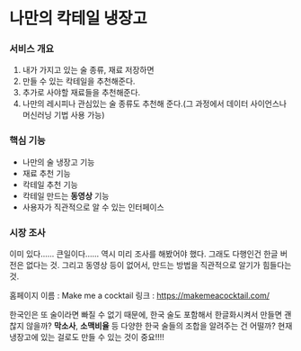 # 나만의 칵테일 냉장고

   
   
   
### 서비스 개요
1. 내가 가지고 있는 술 종류, 재료 저장하면
2. 만들 수 있는 칵테일을 추천해준다.
3. 추가로 사야할 재료들을 추천해준다.
4. 나만의 레시피나 관심있는 술 종류도 추천해 준다.(그 과정에서 데이터 사이언스나 머신러닝 기법 사용 가능)
   
   
   
### 핵심 기능
+ 나만의 술 냉장고 기능
+ 재료 추천 기능
+ 칵테일 추천 기능
+ 칵테일 만드는 **동영상** 기능
+ 사용자가 직관적으로 알 수 있는 인터페이스
   
   
   
### 시장 조사
이미 있다...... 큰일이다......
역시 미리 조사를 해봤어야 했다.
그래도 다행인건 한글 버전은 없다는 것.
그리고 동영상 등이 없어서, 만드는 방법을 직관적으로 알기가 힘들다는 것.
   
홈페이지 이름 : Make me a cocktail
링크 : <a>https://makemeacocktail.com/</a>
   
한국인은 또 술이라면 빠질 수 없기 때문에, 한국 술도 포함해서 한글화시켜서 만들면 괜찮지 않을까?
**막소사**, **소맥비율** 등 다양한 한국 술들의 조합을 알려주는 건 어떨까?
현재 냉장고에 있는 걸로도 만들 수 있는 것이 중요!!!!


